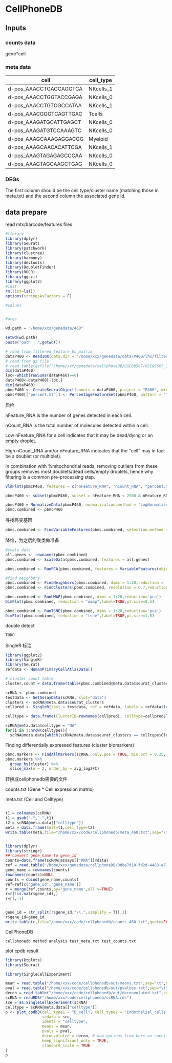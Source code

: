 # CellPhoneDB
## Inputs
### counts data
gene*cell
### meta data
| cell | cell_type |
|  ----  | ----  |
| d-pos_AAACCTGAGCAGGTCA | NKcells_1|
| d-pos_AAACCTGGTACCGAGA | NKcells_0|
| d-pos_AAACCTGTCGCCATAA | NKcells_1|
| d-pos_AAACGGGTCAGTTGAC | Tcells|
| d-pos_AAAGATGCATTGAGCT | NKcells_0|
| d-pos_AAAGATGTCCAAAGTC | NKcells_0|
| d-pos_AAAGCAAAGAGGACGG | Myeloid|
| d-pos_AAAGCAACACATTCGA | NKcells_1|
| d-pos_AAAGTAGAGAGCCCAA | NKcells_0|
| d-pos_AAAGTAGCAAGCTGAG | NKcells_0|
### DEGs

The first column should be the cell type/cluster name (matching those in meta.txt) and the second column the associated gene id.

## data prepare
read mtx/barcode/features files
```R
#library
library(dplyr)
library(Seurat)
library(patchwork)
library(clustree)
library(harmony)
library(devtools)
library(DoubletFinder)
library(ROCR)
library(ggsci)
library(ggplot2)
#init
rm(list=ls())
options(stringsAsFactors = F)

#values


#args

wd.path = "/home/xxx/genedata/460"

setwd(wd.path)
paste("path : ",getwd())

# read from filtered_feature_bc_matrix
dataP460 <- Read10X(data.dir = "/home/xxx/genedata/data/P460/lhx/filtered_feature_bc_matrix")
# read from gz file
# read.table(gzfile("/home/xxx/genedata/cellphoneDB/GSE89567/GSE89567_IDH_A_processed_data.txt.gz"))
dim(dataP460)
loc<-which(rowSums(dataP460)==0)
dataP460<-dataP460[-loc,]
dim(dataP460)
pbmcP460 <- CreateSeuratObject(counts = dataP460, project = "P460", min.cells = 3, min.features = 200)
pbmcP460[["percent.mt"]] <- PercentageFeatureSet(pbmcP460, pattern = "^MT-")
```
质检

nFeature_RNA is the number of genes detected in each cell. 

nCount_RNA is the total number of molecules detected within a cell.

Low nFeature_RNA for a cell indicates that it may be dead/dying or an empty droplet.

High nCount_RNA and/or nFeature_RNA indicates that the "cell" may in fact be a doublet (or multiplet). 

In combination with %mitochondrial reads, removing outliers from these groups removes most doublets/dead cells/empty droplets,
hence why filtering is a common pre-processing step.

```R
VlnPlot(pbmcP460, features = c("nFeature_RNA", "nCount_RNA", "percent.mt"), ncol = 3)

pbmcP460 <- subset(pbmcP460, subset = nFeature_RNA < 2500 & nFeature_RNA > 300 & nCount_RNA< 5000)

pbmcP460 = NormalizeData(pbmcP460, normalization.method = "LogNormalize", scale.factor = 10000)
pbmc.combined <- pbmcP460
```
寻找高变基因
```R
pbmc.combined <- FindVariableFeatures(pbmc.combined, selection.method = "vst", nfeatures = 2000)
```
降维，为之后的聚类做准备
```R
#scale data
all.genes <- rownames(pbmc.combined)
pbmc.combined <- ScaleData(pbmc.combined, features = all.genes)

pbmc.combined <- RunPCA(pbmc.combined, features = VariableFeatures(object = pbmc.combined))

#find neighbors
pbmc.combined <- FindNeighbors(pbmc.combined, dims = 1:20,reduction = 'pca')
pbmc.combined <- FindClusters(pbmc.combined, resolution = 0.7,reduction = 'pca')

pbmc.combined <- RunUMAP(pbmc.combined, dims = 1:20,reduction='pca')
DimPlot(pbmc.combined, reduction = "umap",label=TRUE,pt.size=0.5)

pbmc.combined <- RunTSNE(pbmc.combined, dims = 1:20,reduction='pca')
DimPlot(pbmc.combined, reduction = "tsne",label=TRUE,pt.size=1.5)
```
double detect
```R
TODO
```
SingleR 标注
```R
library(ggplot2)
library(SingleR)
library(Seurat)
refdata <- HumanPrimaryCellAtlasData()

# cluster count table
cluster.count = data.frame(table(pbmc.combined@meta.data$seurat_clusters))

scRNA <- pbmc.combined
testdata <- GetAssayData(scRNA, slot="data")
clusters <- scRNA@meta.data$seurat_clusters
cellpred <- SingleR(test = testdata, ref = refdata, labels = refdata$label.fine, method = "cluster", clusters = clusters)

celltype = data.frame(ClusterID=rownames(cellpred), celltype=cellpred$labels, stringsAsFactors = F)

scRNA@meta.data$celltype = "NA"
for(i in 1:nrow(celltype)){
  scRNA@meta.data[which(scRNA@meta.data$seurat_clusters == celltype$ClusterID[i]),'celltype'] <- celltype$celltype[i]}
```


Finding differentially expressed features (cluster biomarkers)
```R
pbmc.markers <- FindAllMarkers(scRNA, only.pos = TRUE, min.pct = 0.25, logfc.threshold = 0.25)
pbmc.markers %>%
  group_by(cluster) %>%
  slice_max(n = 2, order_by = avg_log2FC)
```

转换成cellphonedb需要的文件

counts.txt    (Gene * Cell expression matrix)

meta.txt (Cell and Celltype)
```R

t1 = colnames(scRNA)
t1 = gsub("-",".",t1)
t2 = scRNA@meta.data[["celltype"]]
meta = data.frame(Cell=t1,cell_type=t2)
write.table(meta,file="/home/xxx/code/cellphonedb/meta_460.txt",sep="\t",row.names=FALSE,quote=FALSE)


library(dplyr)
library(stringr)
## convert gene_name to gene_id
counts=data.frame(scRNA@assays[["RNA"]]@data)
ref = read.table("/home/xxx/genedata/cellphoneDB/00be7d10-fd2d-4483-a712-72f24846610f.rna_seq.augmented_star_gene_counts.tsv",sep ="\t",header=TRUE)
gene_name = rownames(counts)
rownames(counts)=NULL
counts = cbind(gene_name,counts)
ref=ref[c('gene_id','gene_name')]
r = merge(ref,counts,by='gene_name',all.y=TRUE)
r=r[!is.na(r$gene_id),]
r=r[,-1]


gene_id = str_split(r$gene_id,"\\.",simplify = T)[,1]
r$gene_id=gene_id
write.table(r,file="/home/xxx/code/cellphonedb/counts_460.txt",quote=FALSE,sep="\t",row.names=FALSE)
```

CellPhoneDB
```
cellphonedb method analysis test_meta.txt test_counts.txt 
```
plot cpdb result
```R
library(ktplots)
library(Seurat)

library(SingleCellExperiment)

mean = read.table("/home/xxx/code/cellphonedb/out/means.txt",sep="\t",header=TRUE,check.names = FALSE)
pval = read.table("/home/xxx/code/cellphonedb/out/pvalues.txt",sep="\t",header=TRUE,check.names = FALSE)
decon = read.table("/home/xxx/code/cellphonedb/out/deconvoluted.txt",sep="\t",header=TRUE,check.names = FALSE)
scRNA = readRDS("/home/xxx/code/cellphonedb/scRNA.rds")
sce = as.SingleCellExperiment(scRNA)
celltype = scRNA@meta.data[["celltype"]]
p <- plot_cpdb3(cell_type1 = "B_cell", cell_type2 = "Endothelial_cells|NK_cell",
                scdata = sce,
                idents = "celltype",
                means = mean,
                pvals = pval,
                deconvoluted = decon, # new options from here on specific to plot_cpdb3
                keep_significant_only = TRUE,
                standard_scale = TRUE
)
p
```